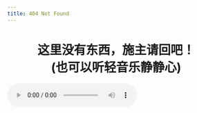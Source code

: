 ```yaml
---
title: 404 Not Found
---
```

<h1 align="center">这里没有东西，施主请回吧！<br/>(也可以听轻音乐静静心)</h1>
<audio controls autoplay="autoplay" loop="loop">
<source src="windy hill.mp3" type="audio/mpeg" />
  如果不播放，说明你的浏览器不支持！
</audio>
